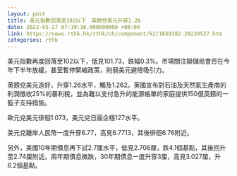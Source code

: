```yaml
---
layout: post
title: 美元指數回落至102以下　英鎊兌美元升穿1.26
date: 2022-05-27 07:19:16.000000000 +08:00
link: https://news.rthk.hk/rthk/ch/component/k2/1650382-20220527.htm
categories: rthk
---
```


美元指數再度回落至102以下，低見101.73，跌幅0.3%。市場關注聯儲局會否在今年下半年放緩，甚至暫停緊縮政策，削弱美元避險吸引力。

英鎊兌美元造好，升穿1.26水平，觸及1.262。英國宣布對石油及天然氣生產商的利潤徵收25%的暴利稅，並為難以支付急升的能源帳單的家庭提供150億英鎊的一籃子支持措施。

歐元兌美元徘徊1.073，美元兌日圓企穩127水平。

美元兌離岸人民幣一度升穿6.77，高見6.7713，其後徘徊6.76附近。

另外，美國10年期債息再下試2.7厘水平，低見2.706厘，跌4.1個基點，其後回升至2.74厘附近。兩年期債息微跌，30年期債息一度升穿3厘，高見3.027厘，升6.2個基點。
